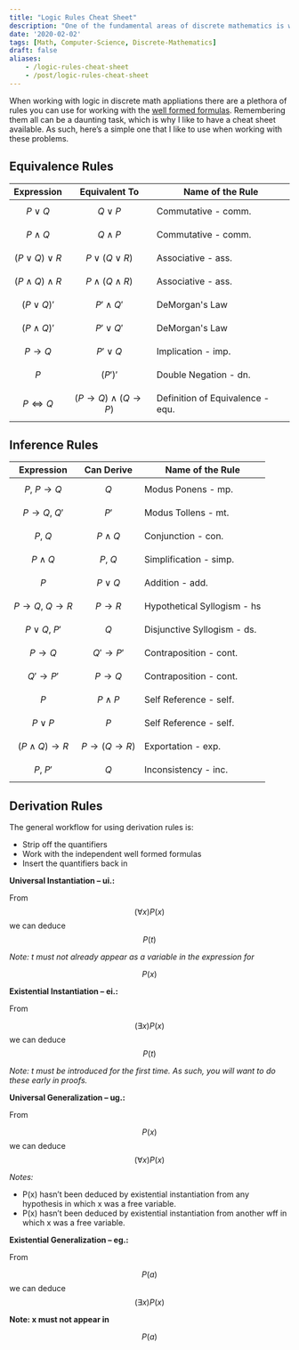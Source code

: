 ```yaml
---
title: "Logic Rules Cheat Sheet"
description: "One of the fundamental areas of discrete mathematics is working with logic rules. I created this little cheat sheet to help out!"
date: '2020-02-02'
tags: [Math, Computer-Science, Discrete-Mathematics]
draft: false
aliases: 
    - /logic-rules-cheat-sheet
    - /post/logic-rules-cheat-sheet
---
```


When working with logic in discrete math appliations there are a plethora of rules you can use for working with the [well formed formulas](https://en.wikipedia.org/wiki/Well-formed_formula). Remembering them all can be a daunting task, which is why I like to have a cheat sheet available. As such, here’s a simple one that I like to use when working with these problems.

<!--more-->

## Equivalence Rules

| **Expression** | **Equivalent To** | **Name of the Rule** |
|-----------------|-------------------|----------------------|
| $$ P \lor Q $$  | $$ Q \lor P $$    | Commutative - comm.  |
| $$ P \land Q $$ | $$ Q \land P $$   | Commutative - comm.  |
| $$\left(P\lor Q\right)\lor R$$ | $$P \lor\left(Q\lor R\right)$$ | Associative - ass. | 
| $$\left(P\land Q\right)\land R$$ | $$P\land\left(Q\land R\right)$$ | Associative - ass. |
| $$\left(P\lor Q\right)'$$ | $$P'\land Q'$$ | DeMorgan's Law |
| $$\left(P\land Q\right)'$$ | $$P'\lor Q'$$ | DeMorgan's Law |
| $$P\rightarrow Q$$ | $$P'\lor Q$$ | Implication - imp. |
| $$P$$ | $$\left(P'\right)'$$ | Double Negation - dn. |
| $$P\iff Q$$ | $$\left(P\rightarrow Q\right)\land\left(Q\rightarrow P\right)$$ | Definition of Equivalence - equ. |

## Inference Rules

| **Expression** | **Can Derive** | Name of the Rule |
|----------------|----------------|------------------|
| $$P,\ P\rightarrow Q$$ | $$Q$$ | Modus Ponens - mp. |
| $$P\rightarrow Q,\ Q'$$ | $$P'$$ | Modus Tollens - mt. |
| $$P,\ Q$$ | $$P\land Q$$ | Conjunction - con. |
| $$P\land Q$$ | $$P,\ Q$$ | Simplification - simp. |
| $$P$$ | $$P\lor Q$$ | Addition - add. |
| $$P\rightarrow Q,\ Q\rightarrow R$$ | $$P\rightarrow R$$ | Hypothetical Syllogism - hs |
| $$P\lor Q,\ P'$$ | $$Q$$ | Disjunctive Syllogism - ds. |
| $$P\rightarrow Q$$ | $$Q'\rightarrow P'$$ | Contraposition - cont. |
| $$Q'\rightarrow P'$$ | $$P\rightarrow Q$$ | Contraposition - cont. |
| $$P$$ | $$P\land P$$ | Self Reference - self. |
| $$P\lor P$$ | $$P$$ | Self Reference - self. |
| $$\left(P\land Q\right)\rightarrow R$$ | $$P\rightarrow\left(Q\rightarrow R\right)$$ | Exportation - exp. |
| $$P,\ P'$$ | $$Q$$ | Inconsistency - inc. |

## Derivation Rules

The general workflow for using derivation rules is:

* Strip off the quantifiers
* Work with the independent well formed formulas
* Insert the quantifiers back in

**Universal Instantiation – ui.:**

From $$\left(\forall x\right)P\left(x\right)$$ we can deduce $$P\left(t\right)$$

*Note: t must not already appear as a variable in the expression for*

$$P(x)$$

**Existential Instantiation – ei.:**

From

$$\left(\exists x\right)P\left(x\right)$$ we can deduce $$P\left(t\right)$$

*Note: t must be introduced for the first time. As such, you will want to do these early in proofs.*

**Universal Generalization – ug.:**

From

$$P\left(x\right)$$ we can deduce $$\left(\forall x\right)P\left(x\right)$$

*Notes:*

* P(x) hasn’t been deduced by existential instantiation from any hypothesis in which x was a free variable.
* P(x) hasn’t been deduced by existential instantiation from another wff in which x was a free variable.

**Existential Generalization – eg.:**

From 

$$P\left(a\right)$$ we can deduce $$\left(\exists x\right)P\left(x\right)$$

**Note: x must not appear in**

$$ P(a) $$